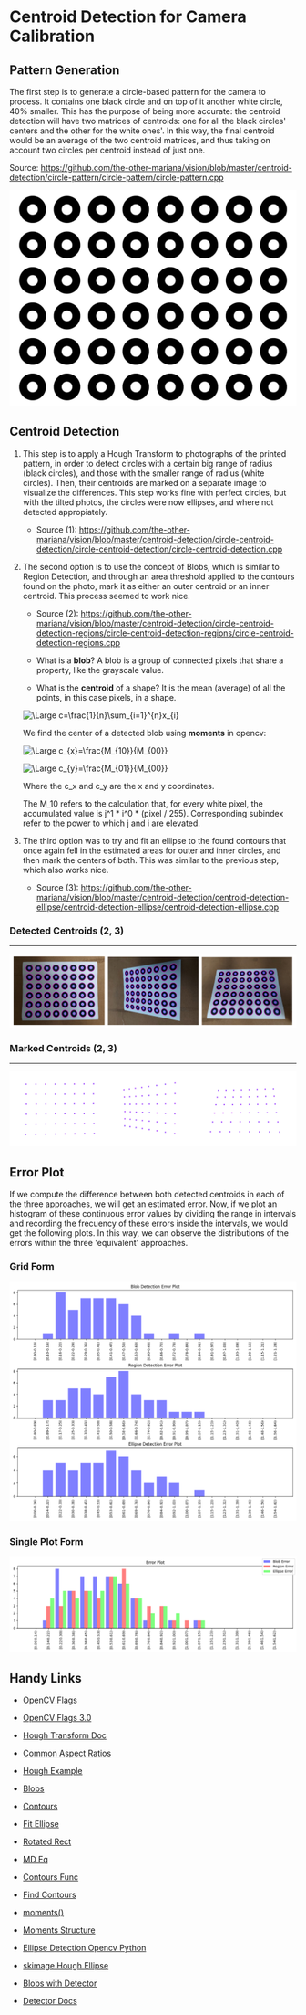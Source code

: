 # Centroid Detection for Camera Calibration

## Pattern Generation

The first step is to generate a circle-based pattern for the camera to process. It contains one black circle and on top of it another white circle, 40% smaller. This has the purpose of being more accurate: the centroid detection will have two matrices of centroids: one for all the black circles' centers and the other for the white ones'. In this way, the final centroid would be an average of the two centroid matrices, and thus taking on account two circles per centroid instead of just one.

Source: https://github.com/the-other-mariana/vision/blob/master/centroid-detection/circle-pattern/circle-pattern/circle-pattern.cpp

![img](https://github.com/the-other-mariana/vision/blob/master/centroid-detection/circle-pattern/test.png)

## Centroid Detection

1. This step is to apply a Hough Transform to photographs of the printed pattern, in order to detect circles with a certain big range of radius (black circles), and those with the smaller range of radius (white circles). Then, their centroids are marked on a separate image to visualize the differences. This step works fine with perfect circles, but with the tilted photos, the circles were now ellipses, and where not detected appropiately.

    - Source (1): https://github.com/the-other-mariana/vision/blob/master/centroid-detection/circle-centroid-detection/circle-centroid-detection/circle-centroid-detection.cpp


2. The second option is to use the concept of Blobs, which is similar to Region Detection, and through an area threshold applied to the contours found on the photo, mark it as either an outer centroid or an inner centroid. This process seemed to work nice.

    - Source (2): https://github.com/the-other-mariana/vision/blob/master/centroid-detection/circle-centroid-detection-regions/circle-centroid-detection-regions/circle-centroid-detection-regions.cpp

    - What is a **blob**? A blob is a group of connected pixels that share a property, like the grayscale value. 

    - What is the **centroid** of a shape? It is the mean (average) of all the points, in this case pixels, in a shape.

    ![\Large c=\frac{1}{n}\sum_{i=1}^{n}x_{i}](https://latex.codecogs.com/svg.latex?\Large&space;c=\frac{1}{n}\sum_{i=1}^{n}x_{i})

    We find the center of a detected blob using **moments** in opencv:

    ![\Large c_{x}=\frac{M_{10}}{M_{00}}](https://latex.codecogs.com/svg.latex?\Large&space;c_{x}=\frac{M_{10}}{M_{00}})

    ![\Large c_{y}=\frac{M_{01}}{M_{00}}](https://latex.codecogs.com/svg.latex?\Large&space;c_{y}=\frac{M_{01}}{M_{00}})

    Where the c_x and c_y are the x and y coordinates.

    The M_10 refers to the calculation that, for every white pixel, the accumulated value is j^1 * i^0 * (pixel / 255). Corresponding subindex refer to the power to which j and i are elevated.

3. The third option was to try and fit an ellipse to the found contours that once again fell in the estimated areas for outer and inner circles, and then mark the centers of both. This was similar to the previous step, which also works nice.

    - Source (3): https://github.com/the-other-mariana/vision/blob/master/centroid-detection/centroid-detection-ellipse/centroid-detection-ellipse/centroid-detection-ellipse.cpp

### Detected Centroids (2, 3)
----

![img](https://github.com/the-other-mariana/vision/blob/master/centroid-detection/patterns.png?raw=true)

### Marked Centroids (2, 3)
----

![img](https://github.com/the-other-mariana/vision/blob/master/centroid-detection/detections.png?raw=true)

## Error Plot

If we compute the difference between both detected centroids in each of the three approaches, we will get an estimated error. Now, if we plot an histogram of these continuous error values by dividing the range in intervals and recording the frecuency of these errors inside the intervals, we would get the following plots. In this way, we can observe the distributions of the errors within the three 'equivalent' approaches.

### Grid Form

![img](https://github.com/the-other-mariana/vision/blob/master/centroid-detection/histograms/plots-grid.png?raw=true)

### Single Plot Form

![img](https://github.com/the-other-mariana/vision/blob/master/centroid-detection/histograms/sidebars.png?raw=true)

## Handy Links

- [OpenCV Flags](https://stackoverflow.com/questions/22547416/open-cv-flags-dont-work)

- [OpenCV Flags 3.0](https://stackoverflow.com/questions/10344246/how-can-i-convert-a-cvmat-to-a-gray-scale-in-opencv)

- [Hough Transform Doc](https://docs.opencv.org/4.5.1/dd/d1a/group__imgproc__feature.html#ga47849c3be0d0406ad3ca45db65a25d2d)

- [Common Aspect Ratios](https://en.wikipedia.org/wiki/List_of_common_resolutions)

- [Hough Example](https://stackoverflow.com/questions/39630077/using-opencv-and-hough-transform-circle-to-detect-circles-subscript-error)

- [Blobs](https://learnopencv.com/find-center-of-blob-centroid-using-opencv-cpp-python/)

- [Contours](https://stackoverflow.com/questions/10262600/how-to-detect-region-of-large-of-white-pixels-using-opencv)

- [Fit Ellipse](https://stackoverflow.com/questions/28835644/ambiguity-in-ellipse-detection-in-opencv-c)

- [Rotated Rect](https://vovkos.github.io/doxyrest-showcase/opencv/sphinx_rtd_theme/class_cv_RotatedRect.html)

- [MD Eq](https://www.codecogs.com/latex/eqneditor.php)

- [Contours Func](https://docs.opencv.org/4.5.3/dd/d49/tutorial_py_contour_features.html)

- [Find Contours](https://docs.opencv.org/3.4.15/d3/dc0/group__imgproc__shape.html#ga17ed9f5d79ae97bd4c7cf18403e1689a)

- [moments()](https://docs.opencv.org/4.5.3/d3/dc0/group__imgproc__shape.html#ga556a180f43cab22649c23ada36a8a139)

- [Moments Structure](https://docs.opencv.org/4.5.3/d8/d23/classcv_1_1Moments.html#a8b1b4917d1123abc3a3c16b007a7319b)

- [Ellipse Detection Opencv Python](https://stackoverflow.com/questions/42206042/ellipse-detection-in-opencv-python)

- [skimage Hough Ellipse](https://www.kite.com/python/docs/skimage.transform.hough_ellipse)

- [Blobs with Detector](https://learnopencv.com/blob-detection-using-opencv-python-c/)

- [Detector Docs](https://docs.opencv.org/4.5.3/d0/d7a/classcv_1_1SimpleBlobDetector.html)